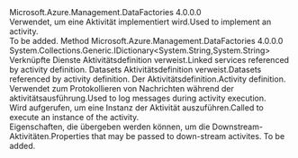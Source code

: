 <Type Name="IDotNetActivity" FullName="Microsoft.Azure.Management.DataFactories.Runtime.IDotNetActivity">
  <TypeSignature Language="C#" Value="public interface IDotNetActivity" />
  <TypeSignature Language="ILAsm" Value=".class public interface auto ansi abstract IDotNetActivity" />
  <TypeSignature Language="DocId" Value="T:Microsoft.Azure.Management.DataFactories.Runtime.IDotNetActivity" />
  <TypeSignature Language="VB.NET" Value="Public Interface IDotNetActivity" />
  <TypeSignature Language="F#" Value="type IDotNetActivity = interface" />
  <AssemblyInfo>
    <AssemblyName>Microsoft.Azure.Management.DataFactories</AssemblyName>
    <AssemblyVersion>4.0.0.0</AssemblyVersion>
  </AssemblyInfo>
  <Interfaces />
  <Docs>
    <summary>
            <span data-ttu-id="187b4-101">Verwendet, um eine Aktivität implementiert wird.</span><span class="sxs-lookup"><span data-stu-id="187b4-101">Used to implement an activity.</span></span>
            </summary>
    <remarks>To be added.</remarks>
  </Docs>
  <Members>
    <Member MemberName="Execute">
      <MemberSignature Language="C#" Value="public System.Collections.Generic.IDictionary&lt;string,string&gt; Execute (System.Collections.Generic.IEnumerable&lt;Microsoft.Azure.Management.DataFactories.Models.LinkedService&gt; linkedServices, System.Collections.Generic.IEnumerable&lt;Microsoft.Azure.Management.DataFactories.Models.Dataset&gt; datasets, Microsoft.Azure.Management.DataFactories.Models.Activity activity, Microsoft.Azure.Management.DataFactories.Runtime.IActivityLogger logger);" />
      <MemberSignature Language="ILAsm" Value=".method public hidebysig newslot virtual instance class System.Collections.Generic.IDictionary`2&lt;string, string&gt; Execute(class System.Collections.Generic.IEnumerable`1&lt;class Microsoft.Azure.Management.DataFactories.Models.LinkedService&gt; linkedServices, class System.Collections.Generic.IEnumerable`1&lt;class Microsoft.Azure.Management.DataFactories.Models.Dataset&gt; datasets, class Microsoft.Azure.Management.DataFactories.Models.Activity activity, class Microsoft.Azure.Management.DataFactories.Runtime.IActivityLogger logger) cil managed" />
      <MemberSignature Language="DocId" Value="M:Microsoft.Azure.Management.DataFactories.Runtime.IDotNetActivity.Execute(System.Collections.Generic.IEnumerable{Microsoft.Azure.Management.DataFactories.Models.LinkedService},System.Collections.Generic.IEnumerable{Microsoft.Azure.Management.DataFactories.Models.Dataset},Microsoft.Azure.Management.DataFactories.Models.Activity,Microsoft.Azure.Management.DataFactories.Runtime.IActivityLogger)" />
      <MemberSignature Language="F#" Value="abstract member Execute : seq&lt;Microsoft.Azure.Management.DataFactories.Models.LinkedService&gt; * seq&lt;Microsoft.Azure.Management.DataFactories.Models.Dataset&gt; * Microsoft.Azure.Management.DataFactories.Models.Activity * Microsoft.Azure.Management.DataFactories.Runtime.IActivityLogger -&gt; System.Collections.Generic.IDictionary&lt;string, string&gt;" Usage="iDotNetActivity.Execute (linkedServices, datasets, activity, logger)" />
      <MemberType>Method</MemberType>
      <AssemblyInfo>
        <AssemblyName>Microsoft.Azure.Management.DataFactories</AssemblyName>
        <AssemblyVersion>4.0.0.0</AssemblyVersion>
      </AssemblyInfo>
      <ReturnValue>
        <ReturnType>System.Collections.Generic.IDictionary&lt;System.String,System.String&gt;</ReturnType>
      </ReturnValue>
      <Parameters>
        <Parameter Name="linkedServices" Type="System.Collections.Generic.IEnumerable&lt;Microsoft.Azure.Management.DataFactories.Models.LinkedService&gt;" />
        <Parameter Name="datasets" Type="System.Collections.Generic.IEnumerable&lt;Microsoft.Azure.Management.DataFactories.Models.Dataset&gt;" />
        <Parameter Name="activity" Type="Microsoft.Azure.Management.DataFactories.Models.Activity" />
        <Parameter Name="logger" Type="Microsoft.Azure.Management.DataFactories.Runtime.IActivityLogger" />
      </Parameters>
      <Docs>
        <param name="linkedServices"><span data-ttu-id="187b4-102">Verknüpfte Dienste Aktivitätsdefinition verweist.</span><span class="sxs-lookup"><span data-stu-id="187b4-102">Linked services referenced by activity definition.</span></span></param>
        <param name="datasets"><span data-ttu-id="187b4-103">Datasets Aktivitätsdefinition verweist.</span><span class="sxs-lookup"><span data-stu-id="187b4-103">Datasets referenced by activity definition.</span></span></param>
        <param name="activity"><span data-ttu-id="187b4-104">Der Aktivitätsdefinition.</span><span class="sxs-lookup"><span data-stu-id="187b4-104">Activity definition.</span></span></param>
        <param name="logger"><span data-ttu-id="187b4-105">Verwendet zum Protokollieren von Nachrichten während der aktivitätsausführung.</span><span class="sxs-lookup"><span data-stu-id="187b4-105">Used to log messages during activity execution.</span></span></param>
        <summary>
            <span data-ttu-id="187b4-106">Wird aufgerufen, um eine Instanz der Aktivität auszuführen.</span><span class="sxs-lookup"><span data-stu-id="187b4-106">Called to execute an instance of the activity.</span></span>
            </summary>
        <returns><span data-ttu-id="187b4-107">Eigenschaften, die übergeben werden können, um die Downstream-Aktivitäten.</span><span class="sxs-lookup"><span data-stu-id="187b4-107">Properties that may be passed to down-stream activites.</span></span></returns>
        <remarks>To be added.</remarks>
      </Docs>
    </Member>
  </Members>
</Type>